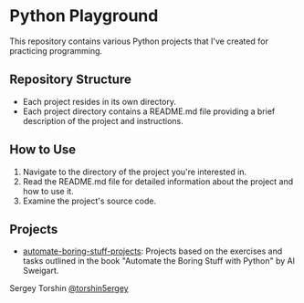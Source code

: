 # Python Playground

This repository contains various Python projects that I've created for practicing programming.

## Repository Structure

- Each project resides in its own directory.
- Each project directory contains a README.md file providing a brief description of the project and instructions.

## How to Use

1. Navigate to the directory of the project you're interested in.
2. Read the README.md file for detailed information about the project and how to use it.
3. Examine the project's source code.

## Projects

- [automate-boring-stuff-projects](./automate-boring-stuff-projects): Projects based on the exercises and tasks outlined in the book "Automate the Boring Stuff with Python" by Al Sweigart.

Sergey Torshin [@torshin5ergey](https://github.com/torshin5ergey)
